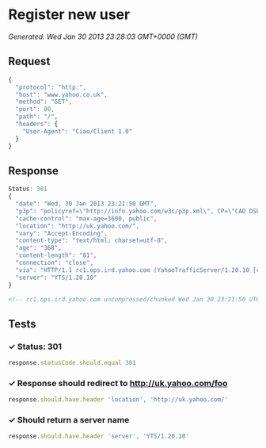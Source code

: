 # Register new user

*Generated: Wed Jan 30 2013 23:28:03 GMT+0000 (GMT)*
## Request
```javascript
{
  "protocol": "http:",
  "host": "www.yahoo.co.uk",
  "method": "GET",
  "port": 80,
  "path": "/",
  "headers": {
    "User-Agent": "Ciao/Client 1.0"
  }
}
```

## Response
```javascript
Status: 301
{
  "date": "Wed, 30 Jan 2013 23:21:50 GMT",
  "p3p": "policyref=\"http://info.yahoo.com/w3c/p3p.xml\", CP=\"CAO DSP COR CUR ADM DEV TAI PSA PSD IVAi IVDi CONi TELo OTPi OUR DELi SAMi OTRi UNRi PUBi IND PHY ONL UNI PUR FIN COM NAV INT DEM CNT STA POL HEA PRE LOC GOV\"",
  "cache-control": "max-age=3600, public",
  "location": "http://uk.yahoo.com/",
  "vary": "Accept-Encoding",
  "content-type": "text/html; charset=utf-8",
  "age": "368",
  "content-length": "81",
  "connection": "close",
  "via": "HTTP/1.1 rc1.ops.ird.yahoo.com (YahooTrafficServer/1.20.10 [cHs f ])",
  "server": "YTS/1.20.10"
}
```
```html
<!-- rc1.ops.ird.yahoo.com uncompressed/chunked Wed Jan 30 23:21:50 UTC 2013 -->

```

## Tests

### ✓ Status: 301
```javascript
response.statusCode.should.equal 301
```

### ✓ Response should redirect to http://uk.yahoo.com/foo
```javascript
response.should.have.header 'location', 'http://uk.yahoo.com/'
```

### ✓ Should return a server name
```javascript
response.should.have.header 'server', 'YTS/1.20.10'
```

